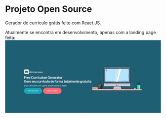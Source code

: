 # Projeto Open Source
Gerador de curriculo grátis feito com React.JS.

Atualmente se encontra em desenvolvimento, apenas com a landing page feita:   
![alt text](https://github.com/Fukubi/FreeCurriculumGenerator/blob/main/git%20images/landing-print.JPG)
